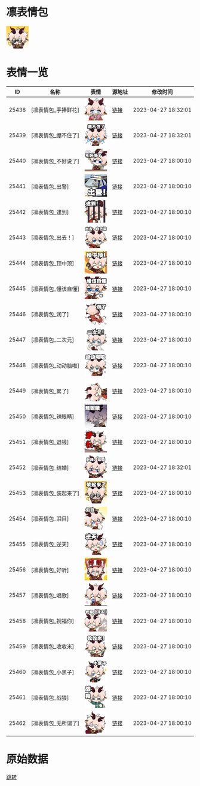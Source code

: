 # 凛表情包

<img src="./cover.png" height="60" alt="cover" />

# 表情一览

|ID|名称|表情|源地址|修改时间|
|----|----|----|----|----|
|25438|[凛表情包_手捧鲜花]|<img src="./pic/025438_%5B凛表情包_手捧鲜花%5D.png" height="60" alt="手捧鲜花"/>|[链接](https://i0.hdslb.com/bfs/garb/dfdcdf0d336b5454a5b2684b65836db54dc3b61c.png)|2023-04-27 18:32:01|
|25439|[凛表情包_绷不住了]|<img src="./pic/025439_%5B凛表情包_绷不住了%5D.png" height="60" alt="绷不住了"/>|[链接](https://i0.hdslb.com/bfs/garb/41e5de8901b3a43beb067c8a29dc81921076cbad.png)|2023-04-27 18:32:01|
|25440|[凛表情包_不好说了]|<img src="./pic/025440_%5B凛表情包_不好说了%5D.png" height="60" alt="不好说了"/>|[链接](https://i0.hdslb.com/bfs/garb/c94b323901f7c97a6534071fabc78bdd71acc7b3.png)|2023-04-27 18:00:10|
|25441|[凛表情包_出警]|<img src="./pic/025441_%5B凛表情包_出警%5D.png" height="60" alt="出警"/>|[链接](https://i0.hdslb.com/bfs/garb/7939eaefa7ff29580195d5e4853cfb41650ae033.png)|2023-04-27 18:00:10|
|25442|[凛表情包_逮到]|<img src="./pic/025442_%5B凛表情包_逮到%5D.png" height="60" alt="逮到"/>|[链接](https://i0.hdslb.com/bfs/garb/c53c62b38ab62ea5d4dd74f92deade6ef9da20b5.png)|2023-04-27 18:00:10|
|25443|[凛表情包_出去！]|<img src="./pic/025443_%5B凛表情包_出去！%5D.png" height="60" alt="出去！"/>|[链接](https://i0.hdslb.com/bfs/garb/673e36068aad944c8eda983736fbb4529f44cfff.png)|2023-04-27 18:00:10|
|25444|[凛表情包_顶中顶]|<img src="./pic/025444_%5B凛表情包_顶中顶%5D.png" height="60" alt="顶中顶"/>|[链接](https://i0.hdslb.com/bfs/garb/fab6d5d676f58e5c87ece56d438e4c8a38a8efb8.png)|2023-04-27 18:00:10|
|25445|[凛表情包_懂该自懂]|<img src="./pic/025445_%5B凛表情包_懂该自懂%5D.png" height="60" alt="懂该自懂"/>|[链接](https://i0.hdslb.com/bfs/garb/a15b1792250e23849454d86373ec20882d9a2e47.png)|2023-04-27 18:00:10|
|25446|[凛表情包_润了]|<img src="./pic/025446_%5B凛表情包_润了%5D.png" height="60" alt="润了"/>|[链接](https://i0.hdslb.com/bfs/garb/2c3bd737e3cc9d46f088dec54309231c091f697b.png)|2023-04-27 18:00:10|
|25447|[凛表情包_二次元]|<img src="./pic/025447_%5B凛表情包_二次元%5D.png" height="60" alt="二次元"/>|[链接](https://i0.hdslb.com/bfs/garb/e270eb36274f59f0d50213e98767d50fd45cff0d.png)|2023-04-27 18:00:10|
|25448|[凛表情包_动动脑啦]|<img src="./pic/025448_%5B凛表情包_动动脑啦%5D.png" height="60" alt="动动脑啦"/>|[链接](https://i0.hdslb.com/bfs/garb/bbc1e848bbc1eb646222e945162598af9a4c74aa.png)|2023-04-27 18:00:10|
|25449|[凛表情包_累了]|<img src="./pic/025449_%5B凛表情包_累了%5D.png" height="60" alt="累了"/>|[链接](https://i0.hdslb.com/bfs/garb/bdb7b9e1f1308233bd332663fd1e4e8d023e467c.png)|2023-04-27 18:00:10|
|25450|[凛表情包_辣眼睛]|<img src="./pic/025450_%5B凛表情包_辣眼睛%5D.png" height="60" alt="辣眼睛"/>|[链接](https://i0.hdslb.com/bfs/garb/2fd2752dcda3908ec8aa2c9a928d108fbd1d69ac.png)|2023-04-27 18:00:10|
|25451|[凛表情包_退钱]|<img src="./pic/025451_%5B凛表情包_退钱%5D.png" height="60" alt="退钱"/>|[链接](https://i0.hdslb.com/bfs/garb/f1b2a6bcbe0c4cb65ef717143d8d106dda192701.png)|2023-04-27 18:00:10|
|25452|[凛表情包_结婚]|<img src="./pic/025452_%5B凛表情包_结婚%5D.png" height="60" alt="结婚"/>|[链接](https://i0.hdslb.com/bfs/garb/0039ed165af9c53fdf98823ec7f98e2cb8cf3312.png)|2023-04-27 18:32:01|
|25453|[凛表情包_装起来了]|<img src="./pic/025453_%5B凛表情包_装起来了%5D.png" height="60" alt="装起来了"/>|[链接](https://i0.hdslb.com/bfs/garb/6e5c851540cabfc2efe01f68945f2eead132d9bc.png)|2023-04-27 18:00:10|
|25454|[凛表情包_泪目]|<img src="./pic/025454_%5B凛表情包_泪目%5D.png" height="60" alt="泪目"/>|[链接](https://i0.hdslb.com/bfs/garb/fd3f157af648a473b6fbf44ca3a73afdd5389ba6.png)|2023-04-27 18:00:10|
|25455|[凛表情包_逆天]|<img src="./pic/025455_%5B凛表情包_逆天%5D.png" height="60" alt="逆天"/>|[链接](https://i0.hdslb.com/bfs/garb/af1622e1730f3ce2808df5a1a9e0c6505a83a387.png)|2023-04-27 18:00:10|
|25456|[凛表情包_好听]|<img src="./pic/025456_%5B凛表情包_好听%5D.png" height="60" alt="好听"/>|[链接](https://i0.hdslb.com/bfs/garb/790dcef0578a9ed0f95b5dff43837467fa54cb02.png)|2023-04-27 18:00:10|
|25457|[凛表情包_唱歌]|<img src="./pic/025457_%5B凛表情包_唱歌%5D.png" height="60" alt="唱歌"/>|[链接](https://i0.hdslb.com/bfs/garb/bdbdb23aa5cf92582c35e397d87518c4132c4cc1.png)|2023-04-27 18:00:10|
|25458|[凛表情包_祝福你]|<img src="./pic/025458_%5B凛表情包_祝福你%5D.png" height="60" alt="祝福你"/>|[链接](https://i0.hdslb.com/bfs/garb/a57a03a33efaf3fa26002b6e1ea11f6f0faaa8ee.png)|2023-04-27 18:00:10|
|25459|[凛表情包_收收米]|<img src="./pic/025459_%5B凛表情包_收收米%5D.png" height="60" alt="收收米"/>|[链接](https://i0.hdslb.com/bfs/garb/1938d1b139c68c49f664c86f0c2c428947c6cd1f.png)|2023-04-27 18:00:10|
|25460|[凛表情包_小黑子]|<img src="./pic/025460_%5B凛表情包_小黑子%5D.png" height="60" alt="小黑子"/>|[链接](https://i0.hdslb.com/bfs/garb/860df1e8617173c52c0554d1bf146707587ce25f.png)|2023-04-27 18:00:10|
|25461|[凛表情包_战狼]|<img src="./pic/025461_%5B凛表情包_战狼%5D.png" height="60" alt="战狼"/>|[链接](https://i0.hdslb.com/bfs/garb/bf0d627c9fa7b797d0f77493a4659d0045e6617e.png)|2023-04-27 18:00:10|
|25462|[凛表情包_无所谓了]|<img src="./pic/025462_%5B凛表情包_无所谓了%5D.png" height="60" alt="无所谓了"/>|[链接](https://i0.hdslb.com/bfs/garb/e7d785863101ccc09d1c04f00cf41df33d1853bc.png)|2023-04-27 18:00:10|

# 原始数据

[跳转](./raw.json)

